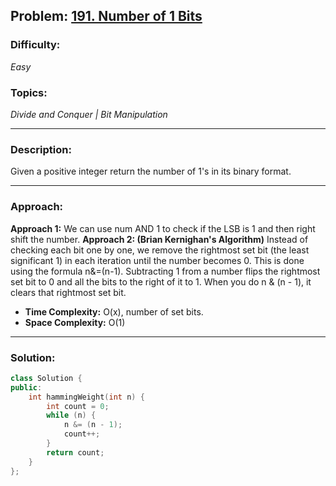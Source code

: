 ## Problem: [191. Number of 1 Bits](https://leetcode.com/problems/number-of-1-bits/)

### Difficulty:
*Easy*

### Topics:
*Divide and Conquer | Bit Manipulation*

---

### Description:
Given a positive integer return the number of 1's in its binary format.

---

### Approach:
**Approach 1:** We can use num AND 1 to check if the LSB is 1 and then right shift the number. 
**Approach 2: (Brian Kernighan's Algorithm)** Instead of checking each bit one by one, we remove the rightmost set bit (the least significant 1) in each iteration until the number becomes 0. This is done using the formula n&=(n-1). Subtracting 1 from a number flips the rightmost set bit to 0 and all the bits to the right of it to 1. When you do n & (n - 1), it clears that rightmost set bit.
- **Time Complexity:** O(x), number of set bits.
- **Space Complexity:** O(1)

---

### Solution:
```cpp
class Solution {
public:
    int hammingWeight(int n) {
        int count = 0;
        while (n) {
            n &= (n - 1);
            count++;
        }
        return count;
    }
};
```
